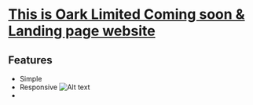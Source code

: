 # [This is Oark Limited Coming soon & Landing page website](oarklimited.com)


## Features

- Simple
- Responsive
    ![Alt text]("Solution&nbsp;Items/screencapture-oarklimited-desktop.png?raw=true" "Optional Title")
- 